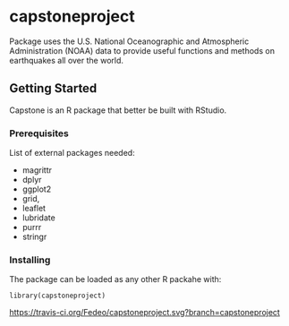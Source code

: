 # capstoneproject
Package uses the U.S. National Oceanographic and Atmospheric Administration (NOAA) data to provide useful 
functions and methods on earthquakes all over the world.

## Getting Started

Capstone is an R package that better be built with RStudio. 

### Prerequisites

List of external packages needed:

- magrittr
- dplyr
- ggplot2
- grid,
- leaflet
- lubridate
- purrr
- stringr

### Installing

The package can be loaded as any other R packahe with:
```
library(capstoneproject)
```
https://travis-ci.org/Fedeo/capstoneproject.svg?branch=capstoneproject
